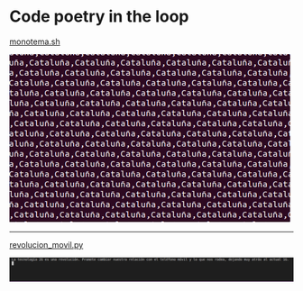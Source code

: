 # Code poetry in the loop

[monotema.sh](monotema.sh)

![monotema.sh](monotema.gif)

---

[revolucion_movil.py](revolucion_movil.py)

![revolucion_movil.py](revolucion_movil.gif)
